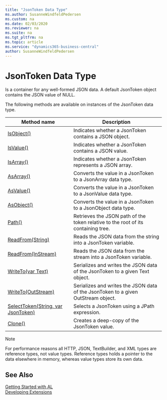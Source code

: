 ```yaml
---
title: "JsonToken Data Type"
ms.author: SusanneWindfeldPedersen
ms.custom: na
ms.date: 02/03/2020
ms.reviewer: na
ms.suite: na
ms.tgt_pltfrm: na
ms.topic: article
ms.service: "dynamics365-business-central"
author: SusanneWindfeldPedersen
---
```

[//]: # (START>DO_NOT_EDIT)
[//]: # (IMPORTANT:Do not edit any of the content between here and the END>DO_NOT_EDIT.)
[//]: # (Any modifications should be made in the .xml files in the ModernDev repo.)
# JsonToken Data Type
Is a container for any well-formed JSON data. A default JsonToken object contains the JSON value of NULL.



The following methods are available on instances of the JsonToken data type.

|Method name|Description|
|-----------|-----------|
|[IsObject()](jsontoken-isobject-method.md)|Indicates whether a JsonToken contains a JSON object.|
|[IsValue()](jsontoken-isvalue-method.md)|Indicates whether a JsonToken contains a JSON value.|
|[IsArray()](jsontoken-isarray-method.md)|Indicates whether a JsonToken represents a JSON array.|
|[AsArray()](jsontoken-asarray-method.md)|Converts the value in a JsonToken to a JsonArray data type.|
|[AsValue()](jsontoken-asvalue-method.md)|Converts the value in a JsonToken to a JsonValue data type.|
|[AsObject()](jsontoken-asobject-method.md)|Converts the value in a JsonToken to a JsonObject data type.|
|[Path()](jsontoken-path-method.md)|Retrieves the JSON path of the token relative to the root of its containing tree.|
|[ReadFrom(String)](jsontoken-readfrom-string-method.md)|Reads the JSON data from the string into a JsonToken variable.|
|[ReadFrom(InStream)](jsontoken-readfrom-instream-method.md)|Reads the JSON data from the stream into a JsonToken variable.|
|[WriteTo(var Text)](jsontoken-writeto-text-method.md)|Serializes and writes the JSON data of the JsonToken to a given Text object.|
|[WriteTo(OutStream)](jsontoken-writeto-outstream-method.md)|Serializes and writes the JSON data of the JsonToken to a given OutStream object.|
|[SelectToken(String, var JsonToken)](jsontoken-selecttoken-method.md)|Selects a JsonToken using a JPath expression.|
|[Clone()](jsontoken-clone-method.md)|Creates a deep-copy of the JsonToken value.|

[//]: # (IMPORTANT: END>DO_NOT_EDIT)

> [!NOTE]  
> For performance reasons all HTTP, JSON, TextBuilder, and XML types are reference types, not value types. Reference types holds a pointer to the data elsewhere in memory, whereas value types store its own data.

## See Also
[Getting Started with AL](../../devenv-get-started.md)  
[Developing Extensions](../../devenv-dev-overview.md)  